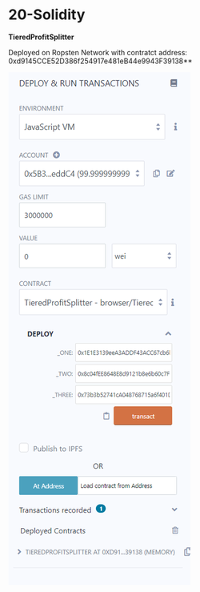 # 20-Solidity

**TieredProfitSplitter**

Deployed on Ropsten Network with contratct address: 0xd9145CCE52D386f254917e481eB44e9943F39138**

![alt text](https://github.com/AbhiHan/20-Solidity/blob/main/profitsplitter.png)


